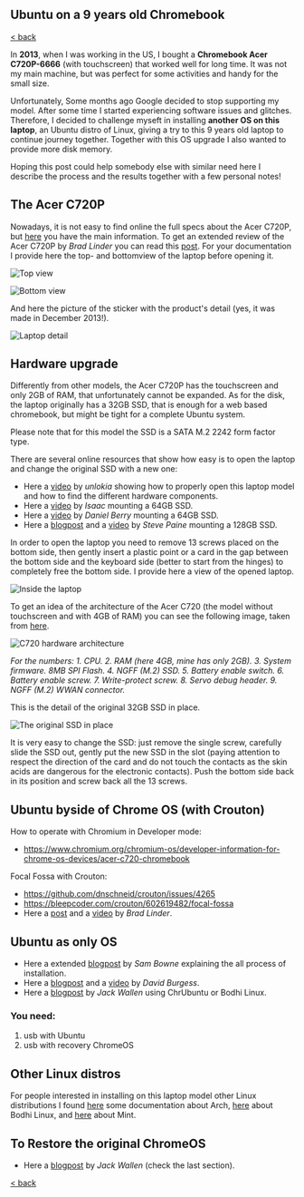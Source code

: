 ## Ubuntu on a 9 years old Chromebook

[< back](https://codethepast.github.io/)

In **2013**, when I was working in the US, I bought a **Chromebook Acer C720P-6666** (with touchscreen) that worked well for long time. It was not my main machine, but was perfect for some activities and handy for the small size.

Unfortunately, Some months ago Google decided to stop supporting my model. After some time I started experiencing software issues and glitches. Therefore, I decided to challenge myseft in installing **another OS on this laptop**, an Ubuntu distro of Linux, giving a try to this 9 years old laptop to continue journey together. Together with this OS upgrade I also wanted to provide more disk memory. 

Hoping this post could help somebody else with similar need here I describe the process and the results together with a few personal notes!

## The Acer C720P

Nowadays, it is not easy to find online the full specs about the Acer C720P, but [here](https://www.laptopmag.com/reviews/laptops/acer-chromebook-c720p) you have the main information. To get an extended review of the Acer C720P by *Brad Linder* you can read this [post](https://liliputing.com/2014/03/acer-c720p-touchscreen-chromebook-review.html).
For your documentation I provide here the top- and bottomview of the laptop before opening it.

![Top view](https://codethepast.github.io/UbuntuOnChromebook/UbuntuOnChrome10.jpg)

![Bottom view](https://codethepast.github.io/UbuntuOnChromebook/UbuntuOnChrome11.jpg)

And here the picture of the sticker with the product's detail (yes, it was made in December 2013!).

![Laptop detail](https://codethepast.github.io/UbuntuOnChromebook/UbuntuOnChrome12.jpg)


## Hardware upgrade

Differently from other models, the Acer C720P has the touchscreen and only 2GB of RAM, that unfortunately cannot be expanded. As for the disk, the laptop originally has a 32GB SSD, that is enough for a web based chromebook, but might be tight for a complete Ubuntu system. 

Please note that for this model the SSD is a SATA M.2 2242 form factor type.

There are several online resources that show how easy is to open the laptop and change the original SSD with a new one:
- Here a [video](https://www.youtube.com/watch?v=AZa5kWBfbWM) by *unlokia* showing how to properly open this laptop model and how to find the different hardware components.
- Here a [video](https://www.youtube.com/watch?v=LrrL2Qy2PGI) by *Isaac* mounting a 64GB SSD. 
- Here a [video](https://www.youtube.com/watch?v=c9rKQVtEjNc) by *Daniel Berry* mounting a 64GB SSD.
- Here a [blogpost](https://www.umpcportal.com/2014/01/how-to-upgrade-the-acer-c720-chromebook-with-an-m-2-sata-from-mydigitalsdd/) and a [video](https://www.youtube.com/watch?v=-jOHHyJMgWk) by *Steve Paine* mounting a 128GB SSD.

In order to open the laptop you need to remove 13 screws placed on the bottom side, then gently insert a plastic point or a card in the gap between the bottom side and the keyboard side (better to start from the hinges) to completely free the bottom side. I provide here a view of the opened laptop.

![Inside the laptop](https://codethepast.github.io/UbuntuOnChromebook/UbuntuOnChrome13.jpg)

To get an idea of the architecture of the Acer C720 (the model without touchscreen and with 4GB of RAM) you can see the following image, taken from [here](https://www.chromium.org/chromium-os/developer-information-for-chrome-os-devices/acer-c720-chromebook).

![C720 hardware architecture](https://samsclass.info/128/proj/c720-chromebook-annotated-innards.png)

*For the numbers: 1. CPU. 2. RAM (here 4GB, mine has only 2GB). 3. System firmware. 8MB SPI Flash. 4. NGFF (M.2) SSD. 5. Battery enable switch. 6. Battery enable screw. 7. Write-protect screw. 8. Servo debug header. 9. NGFF (M.2) WWAN connector.*

This is the detail of the original 32GB SSD in place.

![The original SSD in place](https://codethepast.github.io/UbuntuOnChromebook/UbuntuOnChrome14.jpg)

It is very easy to change the SSD: just remove the single screw, carefully slide the SSD out, gently put the new SSD in the slot (paying attention to respect the direction of the card and do not touch the contacts as the skin acids are dangerous for the electronic contacts).
Push the bottom side back in its position and screw back all the 13 screws.




## Ubuntu byside of Chrome OS (with Crouton)

How to operate with Chromium in Developer mode:
- https://www.chromium.org/chromium-os/developer-information-for-chrome-os-devices/acer-c720-chromebook

Focal Fossa with Crouton:
- https://github.com/dnschneid/crouton/issues/4265
- https://bleepcoder.com/crouton/602619482/focal-fossa
- Here a [post](https://liliputing.com/2014/03/acer-c720p-touchscreen-chromebook-review.html) and a [video](https://www.youtube.com/watch?v=bYGAr_OBBoo) by *Brad Linder*.


## Ubuntu as only OS

- Here a extended [blogpost](https://samsclass.info/128/proj/chromebooks3.htm) by *Sam Bowne* explaining the all process of installation.
- Here a [blogpost](https://dbtechreviews.com/2018/09/how-to-install-ubuntu-on-chromebook-and-remove-chromeos/) and a [video](https://www.youtube.com/watch?v=AxsckwmRhfw) by *David Burgess*.
- Here a [blogpost](https://www.linux.com/topic/desktop/how-install-linux-acer-c720-chromebook/) by *Jack Wallen* using ChrUbuntu or Bodhi Linux.

### You need:
1. usb with Ubuntu
2. usb with recovery ChromeOS


## Other Linux distros

For people interested in installing on this laptop model other Linux distributions I found [here](https://wiki.archlinux.org/title/Acer_C720_Chromebook#Locating_the_Write-Protect_Screw) some documentation about Arch, [here](http://jeffhoogland.blogspot.com/2014/01/) about Bodhi Linux, and [here](https://www.youtube.com/watch?v=dq44cHvxTXI&t=327s) about Mint.


## To Restore the original ChromeOS

- Here a [blogpost](https://www.linux.com/topic/desktop/how-install-linux-acer-c720-chromebook/) by *Jack Wallen* (check the last section).


[< back](https://codethepast.github.io/)
